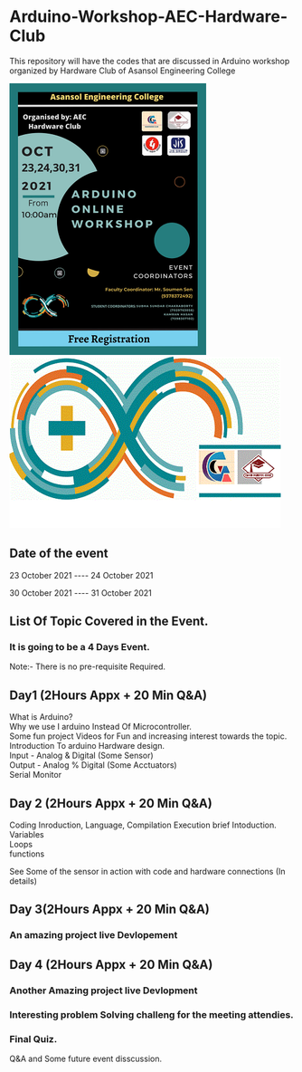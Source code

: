 # Arduino-Workshop-AEC-Hardware-Club
This repository will have the codes that are discussed in Arduino workshop organized by Hardware Club of Asansol Engineering College 

![alt text](https://github.com/kamran-hassan/Arduino-Workshop-Hardware-Club/blob/main/poster1.png?raw=true)
![alt text](https://raw.githubusercontent.com/kamran-hassan/Arduino-Workshop-Hardware-Club/main/lgo.jpg)
## Date of the event
23 October 2021          ----               24 October 2021

30 October 2021          ----               31 October 2021
## List Of Topic Covered in the Event.

### It is going to be a 4 Days Event.
  Note:- There is no pre-requisite Required.
  ## Day1 (2Hours Appx + 20 Min Q&A)
   
   What is Arduino? <br>
   Why we use I arduino Instead Of Microcontroller. <br>
   Some fun project Videos for Fun and increasing interest towards the topic. <br>
   Introduction To arduino Hardware design. <br>
   Input - Analog & Digital   (Some Sensor) <br>
   Output - Analog % Digital  (Some Acctuators)<br> 
   Serial Monitor <br>
   
   ## Day 2 (2Hours Appx + 20 Min Q&A)
   
   Coding Inroduction, Language, Compilation Execution brief Intoduction. <br>
   Variables <br>
   Loops <br>
   functions  <br>
   
   See Some of the sensor in action with code and hardware connections (In details)  <br>
   
   ## Day 3(2Hours Appx + 20 Min Q&A)  <br>
  
   ### An amazing project live Devlopement <br>
   
   ## Day 4 (2Hours Appx + 20 Min Q&A)  <br>
   
   ### Another Amazing project live Devlopment  <br>
   
   ### Interesting problem Solving challeng for the meeting attendies.  <br>
   ### Final Quiz.  <br>
   Q&A and Some future event disscussion.   <br>

